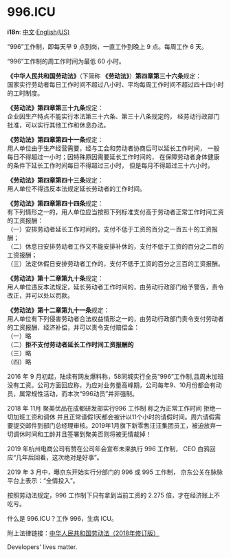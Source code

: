996.ICU
===

**i18n**: [中文](/zh_CN.md)·[English(US)](/en_US.md)

“996”工作制，即每天早 9 点到岗，一直工作到晚上 9 点。每周工作 6 天。

“996”工作制的周工作时间为最低 60 小时。

**《中华人民共和国劳动法》**（下简称 **《劳动法》**）**第四章第三十六条**规定：  
国家实行劳动者每日工作时间不超过八小时、平均每周工作时间不超过四十四小时的工时制度。  

**《劳动法》第四章第三十九条**规定：  
企业因生产特点不能实行本法第三十六条、第三十八条规定的，
经劳动行政部门批准，可以实行其他工作和休息办法。  

**《劳动法》第四章第四十一条**规定：    
用人单位由于生产经营需要，经与工会和劳动者协商后可以延长工作时间，
一般每日不得超过一小时；因特殊原因需要延长工作时间的，
在保障劳动者身体健康的条件下延长工作时间每日不得超过三小时，
但是每月不得超过三十六小时。  

**《劳动法》第四章第四十三条**规定：  
用人单位不得违反本法规定延长劳动者的工作时间。  

**《劳动法》第四章第四十四条**规定：  
有下列情形之一的，用人单位应当按照下列标准支付高于劳动者正常工作时间工资的工资报酬：  
  （一）安排劳动者延长工作时间的，支付不低于工资的百分之一百五十的工资报酬；  
  （二）休息日安排劳动者工作又不能安排补休的，支付不低于工资的百分之二百的工资报酬；  
  （三）法定休假日安排劳动者工作的，支付不低于工资的百分之三百的工资报酬。  

**《劳动法》第十二章第九十条**规定：  
用人单位违反本法规定，延长劳动者工作时间的，由劳动行政部门给予警告，责令改正，并可以处以罚款。    

**《劳动法》第十二章第九十一条**规定：  
用人单位有下列侵害劳动者合法权益情形之一的，由劳动行政部门责令支付劳动者的工资报酬、经济补偿，并可以责令支付赔偿金：  
  （一）略  
  （二）**拒不支付劳动者延长工作时间工资报酬的**  
  （三）略  
  （四）略  

2016 年 9 月初起，陆续有网友爆料称，58同城实行全员“996”工作制,且周末加班没有工资。公司方面回应称，为应对业务量高峰期，公司每年9、10月份都会有动员，属常规性活动，而本次“996动员”并非强制。

2018 年 11月 聚美优品在成都研发部实行996 工作制 称之为正常工作时间 拒绝一切加班工资和调休 并且正常请假1天都会被计以11个小时的请假时间。周六请假需要提交邮件到部门总经理审核。2019年1月旗下新零售汪汪集团员工，被迫放弃一切调休时间和工龄并且签署到聚美否则将被无情裁掉！

2019 年杭州电商公司有赞在公司年会宣布未来执行 996 工作制，
CEO 白鸦回应“几年后回看，这次绝对是好事”。

2019 年 3 月中，曝京东开始实行分部门的 996 或 995 工作制，
京东公关在脉脉平台上表示：“全情投入”。

按照劳动法规定，996 工作制下只有拿到当前工资的 2.275 倍，才在经济账上不吃亏。

什么是 996.ICU？工作 996，生病 ICU。

附上法律链接：[中华人民共和国劳动法（2018年修订版）](http://www.npc.gov.cn/npc/xinwen/2019-01/07/content_2070261.htm)

Developers' lives matter.
